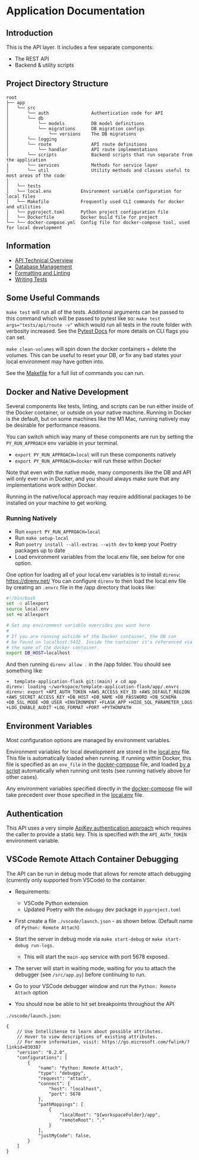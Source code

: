 # Application Documentation

## Introduction

This is the API layer. It includes a few separate components:

* The REST API
* Backend & utility scripts

## Project Directory Structure

```text
root
├── app
│   └── src
│       └── auth                Authentication code for API
│       └── db
│           └── models          DB model definitions
│           └── migrations      DB migration configs
│               └── versions    The DB migrations
│       └── logging
│       └── route               API route definitions
│           └── handler         API route implementations
│       └── scripts             Backend scripts that run separate from the application
|       └── services            Methods for service layer
│       └── util                Utility methods and classes useful to most areas of the code
│
│   └── tests
│   └── local.env           Environment variable configuration for local files
│   └── Makefile            Frequently used CLI commands for docker and utilities
│   └── pyproject.toml      Python project configuration file
│   └── Dockerfile          Docker build file for project
└── └── docker-compose.yml  Config file for docker-compose tool, used for local development
```

## Information

* [API Technical Overview](./technical-overview.md)
* [Database Management](./database/database-management.md)
* [Formatting and Linting](./formatting-and-linting.md)
* [Writing Tests](./writing-tests.md)

## Some Useful Commands

`make test` will run all of the tests. Additional arguments can be passed to this command which will be passed to pytest like so: `make test args="tests/api/route -v"` which would run all tests in the route folder with verbosity increased. See the [Pytest Docs](https://docs.pytest.org/en/7.1.x/reference/reference.html#command-line-flags) for more details on CLI flags you can set.

`make clean-volumes` will spin down the docker containers + delete the volumes. This can be useful to reset your DB, or fix any bad states your local environment may have gotten into.

See the [Makefile](/app/Makefile) for a full list of commands you can run.

## Docker and Native Development

Several components like tests, linting, and scripts can be run either inside of the Docker container, or outside on your native machine.
Running in Docker is the default, but on some machines like the M1 Mac, running natively may be desirable for performance reasons.

You can switch which way many of these components are run by setting the `PY_RUN_APPROACH` env variable in your terminal.

* `export PY_RUN_APPROACH=local` will run these components natively
* `export PY_RUN_APPROACH=docker` will run these within Docker

Note that even with the native mode, many components like the DB and API will only ever run in Docker, and you should always make sure that any implementations work within Docker.

Running in the native/local approach may require additional packages to be installed on your machine to get working.

### Running Natively

* Run `export PY_RUN_APPROACH=local`
* Run `make setup-local`
* Run `poetry install --all-extras --with dev` to keep your Poetry packages up to date
* Load environment variables from the local.env file, see below for one option.

One option for loading all of your local.env variables is to install `direnv`: https://direnv.net/
You can configure `direnv` to then load the local.env file by creating an `.envrc` file in the /app directory that looks like:

```sh
#!/bin/bash
set -o allexport
source local.env
set +o allexport

# Set any environment variable overrides you want here
#
# If you are running outside of the Docker container, the DB can
# be found on localhost:5432. Inside the container it's referenced via
# the name of the docker container.
export DB_HOST=localhost
```
And then running `direnv allow .` in the /app folder. You should see something like:
```shell
➜  template-application-flask git:(main) ✗ cd app
direnv: loading ~/workspace/template-application-flask/app/.envrc
direnv: export +API_AUTH_TOKEN +AWS_ACCESS_KEY_ID +AWS_DEFAULT_REGION +AWS_SECRET_ACCESS_KEY +DB_HOST +DB_NAME +DB_PASSWORD +DB_SCHEMA +DB_SSL_MODE +DB_USER +ENVIRONMENT +FLASK_APP +HIDE_SQL_PARAMETER_LOGS +LOG_ENABLE_AUDIT +LOG_FORMAT +PORT +PYTHONPATH
```

## Environment Variables

Most configuration options are managed by environment variables.

Environment variables for local development are stored in the [local.env](/app/local.env) file. This file is automatically loaded when running. If running within Docker, this file is specified as an `env_file` in the [docker-compose](/app/docker-compose.yml) file, and loaded [by a script](/app/src/util/local.py) automatically when running unit tests (see running natively above for other cases).

Any environment variables specified directly in the [docker-compose](/app/docker-compose.yml) file will take precedent over those specified in the [local.env](/app/local.env) file.

## Authentication

This API uses a very simple [ApiKey authentication approach](https://apiflask.com/authentication/#use-external-authentication-library) which requires the caller to provide a static key. This is specified with the `API_AUTH_TOKEN` environment variable.

## VSCode Remote Attach Container Debugging

The API can be run in debug mode that allows for remote attach debugging (currently only supported from VSCode) to the container.

- Requirements:

  - VSCode Python extension
  - Updated Poetry with the `debugpy` dev package in `pyproject.toml`

- First create a file `./vscode/launch.json` - as shown below. (Default name of `Python: Remote Attach`)

- Start the server in debug mode via `make start-debug` or `make start-debug run-logs`.
    - This will start the `main-app` service with port 5678 exposed.

- The server will start in waiting mode, waiting for you to attach the debugger (see `/src/app.py`) before continuing to run.

- Go to your VSCode debugger window and run the `Python: Remote Attach` option

- You should now be able to hit set breakpoints throughout the API

`./vscode/launch.json`:

```
{
    // Use IntelliSense to learn about possible attributes.
    // Hover to view descriptions of existing attributes.
    // For more information, visit: https://go.microsoft.com/fwlink/?linkid=830387
    "version": "0.2.0",
    "configurations": [
        {
            "name": "Python: Remote Attach",
            "type": "debugpy",
            "request": "attach",
            "connect": {
                "host": "localhost",
                "port": 5678
            },
            "pathMappings": [
                {
                    "localRoot": "${workspaceFolder}/app",
                    "remoteRoot": "."
                }
            ],
            "justMyCode": false,
        }
    ]
}
```

